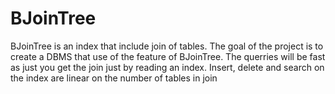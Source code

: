 # BJoinTree
BJoinTree is an index that include join of tables.
The goal of the project is to create a DBMS that use of the feature of BJoinTree. 
The querries will be fast as just you get the join just by reading an index.
Insert, delete and search on the index are linear on the number of tables in join
